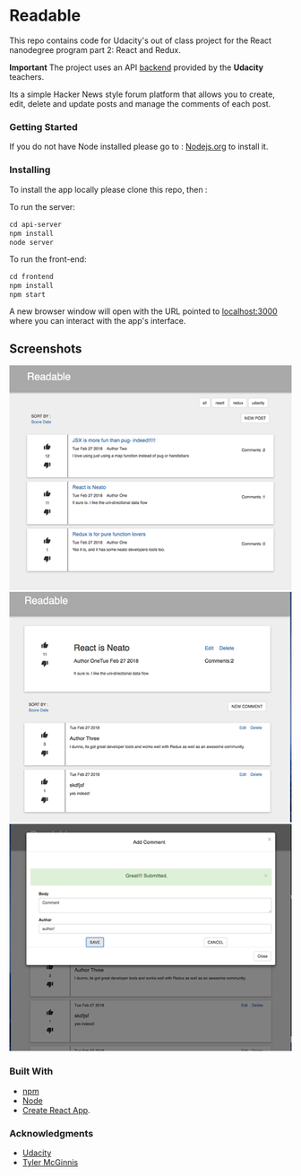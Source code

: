 # Readable

This repo contains code for Udacity's out of class project for the React nanodegree program part 2: React and Redux.

**Important** The project uses an API [backend](https://github.com/udacity/reactnd-project-readable-starter) provided by the **Udacity** teachers.

Its a simple Hacker News style forum platform that allows you to create, edit, delete and update posts and manage the comments of each post.

### Getting Started

If you do not have Node installed please go to :
[Nodejs.org](https://nodejs.org/en/) to install it.


### Installing
To install the app locally please clone this repo, then :

To run the server:
```
cd api-server
npm install
node server
```
To run the front-end:
```
cd frontend
npm install
npm start
```
A new browser window will open with the URL pointed to [localhost:3000](http://localhost:3000/) where you can interact with the app's interface.

## Screenshots

![Posts Overview](/frontend/src/img/Main.png)
![Posts Detail](/frontend/src/img/Post_Detail.png)
![Comment Modal](/frontend/src/img/Comment.png)


### Built With
* [npm](https://www.npmjs.com/)
* [Node](https://nodejs.org/en/)
* [Create React App](https://github.com/facebookincubator/create-react-app).

### Acknowledgments
* [Udacity](https://www.udacity.com/)
* [Tyler McGinnis](https://twitter.com/tylermcginnis33)

